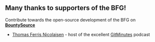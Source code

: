 Many thanks to supporters of the BFG!
-----

Contribute towards the open-source development of the BFG on [**BountySource**](https://www.bountysource.com/teams/bfg-repo-cleaner)

* [Thomas Ferris Nicolaisen](http://www.tfnico.com/) - host of the excellent [GitMinutes](http://www.gitminutes.com) podcast
